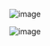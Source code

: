 ![image](https://github.com/user-attachments/assets/5be27950-a712-4b24-86fe-a38d55b59146)

![image](https://github.com/user-attachments/assets/a9e86706-0c82-4bea-8c2c-78c9a35ac1c2)
